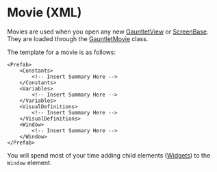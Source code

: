 # Movie \(XML\)

Movies are used when you open any new [GauntletView](https://github.com/Bannerlord-Modding/Documentation/tree/e1750735f93f2bf8930a82342deb76c028938da5/_docs/gauntletview.md) or [ScreenBase](https://github.com/Bannerlord-Modding/Documentation/tree/e1750735f93f2bf8930a82342deb76c028938da5/_docs/screenbase.md). They are loaded through the [GauntletMovie](https://github.com/Bannerlord-Modding/Documentation/tree/e1750735f93f2bf8930a82342deb76c028938da5/_docs/gauntletmovie.md) class.

The template for a movie is as follows:

```markup
<Prefab>
    <Constants>
        <!-- Insert Summary Here -->
    </Constants>
    <Variables>
        <!-- Insert Summary Here -->
    </Variables>
    <VisualDefinitions>
        <!-- Insert Summary Here -->
    </VisualDefinitions>
    <Window>
        <!-- Insert Summary Here -->
    </Window>
</Prefab>
```

You will spend most of your time adding child elements \([Widgets](https://github.com/Bannerlord-Modding/Documentation/tree/e1750735f93f2bf8930a82342deb76c028938da5/_docs/widget.md)\) to the `Window` element.


